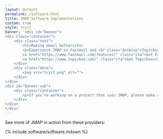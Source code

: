 ```yaml
---
layout: default
permalink: /software.html
title: JMAP Software Implementations
custom: true
style: tryit
banner: '<div id="banner">
<div class="container">
	<div class="text">
		<h1>Making email better</h1>
		<p>Experience JMAP on Fastmail and <br class="desktop">Topicbox for a reliable and streamlined email experience.</p>
		<a href="https://www.fastmail.com/features/" class="cta">Get Fastmail</a>
		<a href="https://www.topicbox.com/" class="cta">Get Topicbox</a>
	</div>
	<div class="deco">
		<img src="tryit.png" alt="">
	</div>
</div>
<div id="banner-sub">
	<div class="container">
		<p>If you’re working on a project that uses JMAP, please make a <a href="https://help.github.com/en/articles/about-pull-requests">pull request</a> to this page or <a href="https://groups.google.com/forum/#!forum/jmap-discuss">email the mailing list</a> and we’ll add you to the list.</p>
	</div>
</div>
</div>'
---
```

<p class="intro">See more of JMAP in action from these providers:</p>

{% include software/software.mdown %}